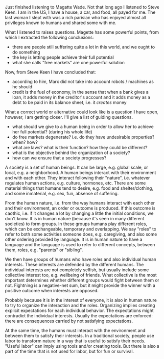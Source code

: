 
Just finished listening to Magatte Wade. Not that long ago I listened to Steve Keen. I am in the US, I have a house, a car, and food, all payed for me. The last woman I slept with was a rich parisian who has enjoyed almost all privileges known to humans and shared some with me. 

What I listened to raises questions. Magette has some powerful points, from which I extracted the following conclusions:
- there are people still suffering quite a lot in this world, and we ought to do something
- the key is letting people achieve their full potential
- what she calls "free markets" are one powerful solution 

Now, from Steve Keen I have concluded that:
- according to him, Marx did not take into account robots / machines as he should
- credit is the fuel of economy, in the sense that when a bank gives a loan, it adds money in the creditor's account and it adds money as a debt to be paid in its balance sheet, i.e. it _creates_ money

What a correct world or alternative could look like is a question I have open, however, I am getting closer. I'll give a list of guiding questions.

- what should we give to a human being in order to allow her to achieve her full potential? (during his whole life)
- do free markets degenerate? i.e. do they have undesirable properties? when? how?
- what are laws? what is their function? how they could be different?
- what is the objective behind the organization of a society?
- how can we ensure that a society progresses?

A society is a set of human beings. It can be large, e.g. global scale, or local, e.g. a neighborhood. A human beings interact with their environment and with each other. They interact following their "nature", i.e. whatever regulates human actions, e.g. culture, hormones, etc. There are some material things that humans tend to desire, e.g. food and shelter/clothing, and some inmaterial, e.g. sex, fun, absense of suffering.

From the human nature, i.e. from the way humans interact with each other and their environment, an order or outcome is produced. If this outcome is caothic, i.e. if it changes a lot by changing a little the initial conditions, we don't know. It is in human nature (because it's seen in many different societies) to form groups. In these groups humans play different roles, which can be exchangeable, temporary and overlapping. We say "roles" to refer to both some activities someone does, e.g. caregiving, and also some other ordering provided by language. It is in human nature to have a language and the language is used to refer to different concepts, between them, roles, e.g. "parents" or "sibling". 

We then have groups of humans who have roles and also individual human interests. These interests are defended by the different humans. The individual interests are not completely selfish, but usually include some collective interest too, e.g. wellbeing of friends. What collective is the most important determines whether different groups would fight between them or not. Fightning is a negative-net sum, but it might provide the winner with a positive outcome when interests are opposed. 

Probably because it is in the interest of everyone, it is also in human nature to try to organize the interaction and the roles. Organizing implies creating explicit expectations for each individual behavior. The expectations might contradict the individual interests. Usually the expectations are enforced: there are consequences carried by not satisfying expectations.

At the same time, the humans must interact with the environment and between them to satisfy their interests. In a traditional society, people use labor to transform nature in a way that is useful to satisfy their needs. "Useful labor" can imply using tools and/or creating tools. But there is also a part of the time that is not used for labor, but for fun or survival. 

